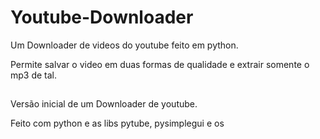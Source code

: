 # Youtube-Downloader
Um Downloader de videos do youtube feito em python.

Permite salvar o video em duas formas de qualidade e extrair somente o mp3 de tal.

##

Versão inicial de um Downloader de youtube. 

Feito com python e as libs pytube, pysimplegui e os


